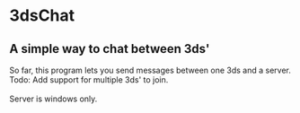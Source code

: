 # 3dsChat
A simple way to chat between 3ds'
----------------------------
So far, this program lets you send messages between one 3ds and a server. <br/>
Todo: Add support for multiple 3ds' to join.<br/>
<br/>
Server is windows only. <br/>
